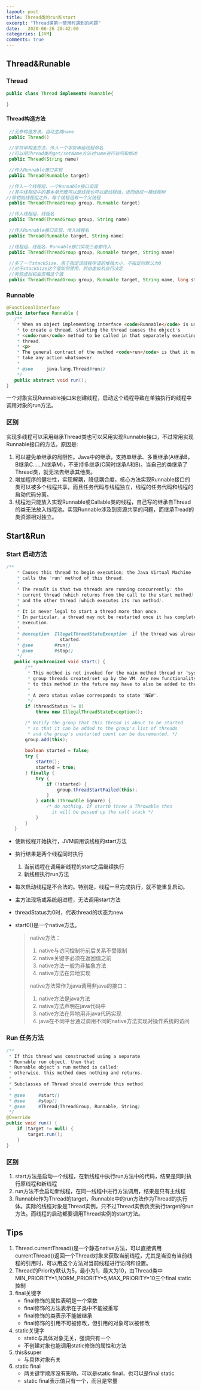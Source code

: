 ```yaml
---
layout: post
title: Thread类的run和start
excerpt: "Thread类第一使用时遇到的问题"
date:   2020-06-26 20:42:00
categories: [JVM]
comments: true
---
```


## Thread&Runable

### Thread

```java
public class Thread implements Runnable{

}
```

#### Thread构造方法

 ```java
  //无参构造方法，自动生成name
  public Thread()
 ```

 ```java
  //字符串构造方法，传入一个字符串给线程命名
  //可以用Thread类的get/setName方法对name进行访问和修改
  public Thread(String name)
 ```

 ```java
  //传入Runnable接口实现
  public Thread(Runnable target)
 ```


 ```java
  //传入一个线程组、一个Runnable接口实现
  //其中线程组中的基本单元既可以是线程也可以是线程组，进而组成一棵线程树
//除初始线程组之外，每个线程组有一个父线程
  public Thread(ThreadGroup group, Runnable target)
 ```

 ```java
  //传入线程组、线程名
  public Thread(ThreadGroup group, String name)
 ```

 ```java
  //传入Runnable接口实现，传入线程名
  public Thread(Runnable target, String name)
 ```

 ```java
  //线程组、线程名、Runnable接口实现三者都传入
  public Thread(ThreadGroup group, Runnable target, String name)
 ```

 ```java
  //多了一个stackSize，用于指定该线程申请的堆栈大小，不指定时默认为0
  //对于stackSize这个值如何使用，则由虚拟机自行决定
  //有些虚拟机会忽略这个值
  public Thread(ThreadGroup group, Runnable target, String name, long stackSize)
 ```

### Runnable

 ```java
@FunctionalInterface
public interface Runnable {
    /**
     * When an object implementing interface <code>Runnable</code> is used
     * to create a thread, starting the thread causes the object's
     * <code>run</code> method to be called in that separately executing
     * thread.
     * <p>
     * The general contract of the method <code>run</code> is that it may
     * take any action whatsoever.
     *
     * @see     java.lang.Thread#run()
     */
    public abstract void run();
}
 ```

一个对象实现Runnable接口来创建线程，启动这个线程导致在单独执行的线程中调用对象的run方法。

### 区别

实现多线程可以采用继承Thread类也可以采用实现Runnable接口，不过常用实现Runnable接口的方法，原因是:

1. 可以避免单继承的局限性。Java中的继承，支持单继承、多重继承(A继承B，B继承C.....,N继承M)，不支持多继承(C同时继承A和B)。当自己的类继承了Thread类，就无法去继承其他类。
2. 增加程序的健壮性，实现解耦，降低耦合度，核心方法实现Runnable接口的类可以被多个线程共享，而且任务代码与线程独立，线程的任务代码和线程的启动代码分离。
3. 线程池只能放入实现Runnable或Callable类的线程，自己写的继承自Thread的类无法放入线程池。实现Runnable涉及到资源共享的问题，而继承Tread的类资源相对独立。

## Start&Run

### Start 启动方法


 ```java
/**
     * Causes this thread to begin execution; the Java Virtual Machine
     * calls the 'run' method of this thread.
     * 
     * The result is that two threads are running concurrently: the
     * current thread (which returns from the call to the start method) 
     * and the other thread (which executes its run method).
     * 
     * It is never legal to start a thread more than once.
     * In particular, a thread may not be restarted once it has completed
     * execution.
     *
     * @exception  IllegalThreadStateException  if the thread was already
     *               started.
     * @see        #run()
     * @see        #stop()
     */
    public synchronized void start() {
        /**
         * This method is not invoked for the main method thread or "system"
         * group threads created/set up by the VM. Any new functionality added
         * to this method in the future may have to also be added to the VM.
         *
         * A zero status value corresponds to state "NEW".
         */
        if (threadStatus != 0)
            throw new IllegalThreadStateException();

        /* Notify the group that this thread is about to be started
         * so that it can be added to the group's list of threads
         * and the group's unstarted count can be decremented. */
        group.add(this);
    
        boolean started = false;
        try {
            start0();
            started = true;
        } finally {
            try {
                if (!started) {
                    group.threadStartFailed(this);
                }
            } catch (Throwable ignore) {
                /* do nothing. If start0 threw a Throwable then
                  it will be passed up the call stack */
            }
        }
    }
 ```

* 使新线程开始执行，JVM调用该线程的start方法

* 执行结果是两个线程同时执行
  1. 当前线程在调用新线程的start之后继续执行
  2. 新线程执行run方法
  
* 每次启动线程是不合法的。特别是，线程一旦完成执行，就不能重复启动。

* 主方法现场或系统组进程，无法调用start方法

* threadStatus为0时，代表thread的状态为new

* start0()是一个native方法。

  > native方法：
  >
  > 1. native与访问控制符前后关系不受限制
  > 2. native关键字必须在返回值之前
  > 3. native方法一般为非抽象方法
  > 4. native方法在异地实现
  >
  > native方法常作为java调用非java的接口：
  >
  > 1. native方法是java方法
  > 2. native方法声明在java代码中
  > 3. native方法在异地用非java代码实现
  > 4. java在不同平台通过调用不同的native方法实现对操作系统的访问

### Run 任务方法


```java
/**
 * If this thread was constructed using a separate
 * Runnable run object, then that
 * Runnable object's run method is called;
 * otherwise, this method does nothing and returns.
 * 
 * Subclasses of Thread should override this method.
 *
 * @see     #start()
 * @see     #stop()
 * @see     #Thread(ThreadGroup, Runnable, String)
 */
@Override
public void run() {
    if (target != null) {
        target.run();
    }
}
```

### 区别

1. start方法是启动一个线程，在新线程中执行run方法中的代码，结果是同时执行原线程和新线程
2. run方法不会启动新线程，在同一线程中进行方法调用，结果是只有主线程
3. Runnable作为Thread的target，Runnable中的run方法作为Thread的执行体。实际的线程对象是Thread实例，只不过Thread实例负责执行target的run方法。而线程的启动都要调用Thread实例的start方法。

## Tips

1.  Thread.currentThread()是一个静态native方法，可以直接调用currentThread()返回一个Thread对象来获取当前线程，尤其是当没有当前线程的引用时，可以用这个方法对当前线程进行访问和设置。
2.  Thread的Priority默认为5，最小为1，最大为10，由Thread类中MIN_PRIORITY=1,NORM_PRIORITY=5,MAX_PRIORITY=10三个final static控制
3.  final关键字
    * final修饰的属性表明是一个常数
    * final修饰的方法表示在子类中不能被重写
    * final修饰的类表示不能被继承
    * final修饰的引用不可被修改，但引用的对象可以被修改
4.  static关键字
    * static与具体对象无关，强调只有一个
    * 不创建对象也能调用static修饰的属性和方法
5.  this&super
    * 与具体对象有关
6.  static final
    * 两关键字顺序没有影响，可以是static final，也可以是final static
    * static final表示值只有一个，而且是常量


